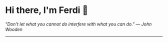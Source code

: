 <h1>Hi there, I'm Ferdi 👋</h1>

<p><em>
  "Don't let what you cannot do interfere with what you can do." — John Wooden
</em></p>

---
